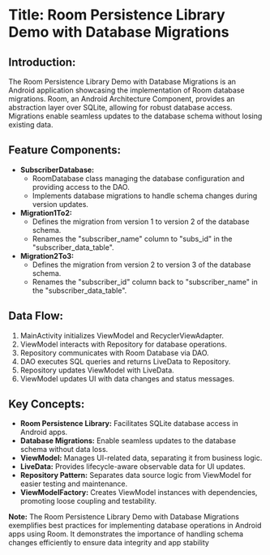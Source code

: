 <h1>Title: Room Persistence Library Demo with Database Migrations</h1>

<h2>Introduction:</h2>
<p>The Room Persistence Library Demo with Database Migrations is an Android application showcasing the implementation of Room database migrations. Room, an Android Architecture Component, provides an abstraction layer over SQLite, allowing for robust database access. Migrations enable seamless updates to the database schema without losing existing data.</p>

<h2>Feature Components:</h2>
<ul>
  <li><strong>SubscriberDatabase:</strong>
    <ul>
      <li>RoomDatabase class managing the database configuration and providing access to the DAO.</li>
      <li>Implements database migrations to handle schema changes during version updates.</li>
    </ul>
  </li>
  <li><strong>Migration1To2:</strong>
    <ul>
      <li>Defines the migration from version 1 to version 2 of the database schema.</li>
      <li>Renames the "subscriber_name" column to "subs_id" in the "subscriber_data_table".</li>
    </ul>
  </li>
  <li><strong>Migration2To3:</strong>
    <ul>
      <li>Defines the migration from version 2 to version 3 of the database schema.</li>
      <li>Renames the "subscriber_id" column back to "subscriber_name" in the "subscriber_data_table".</li>
    </ul>
  </li>
</ul>

<h2>Data Flow:</h2>
<ol>
  <li>MainActivity initializes ViewModel and RecyclerViewAdapter.</li>
  <li>ViewModel interacts with Repository for database operations.</li>
  <li>Repository communicates with Room Database via DAO.</li>
  <li>DAO executes SQL queries and returns LiveData to Repository.</li>
  <li>Repository updates ViewModel with LiveData.</li>
  <li>ViewModel updates UI with data changes and status messages.</li>
</ol>

<h2>Key Concepts:</h2>
<ul>
  <li><strong>Room Persistence Library:</strong> Facilitates SQLite database access in Android apps.</li>
  <li><strong>Database Migrations:</strong> Enable seamless updates to the database schema without data loss.</li>
  <li><strong>ViewModel:</strong> Manages UI-related data, separating it from business logic.</li>
  <li><strong>LiveData:</strong> Provides lifecycle-aware observable data for UI updates.</li>
  <li><strong>Repository Pattern:</strong> Separates data source logic from ViewModel for easier testing and maintenance.</li>
  <li><strong>ViewModelFactory:</strong> Creates ViewModel instances with dependencies, promoting loose coupling and testability.</li>
</ul>

<p><strong>Note:</strong> The Room Persistence Library Demo with Database Migrations exemplifies best practices for implementing database operations in Android apps using Room. It demonstrates the importance of handling schema changes efficiently to ensure data integrity and app stability</p>
